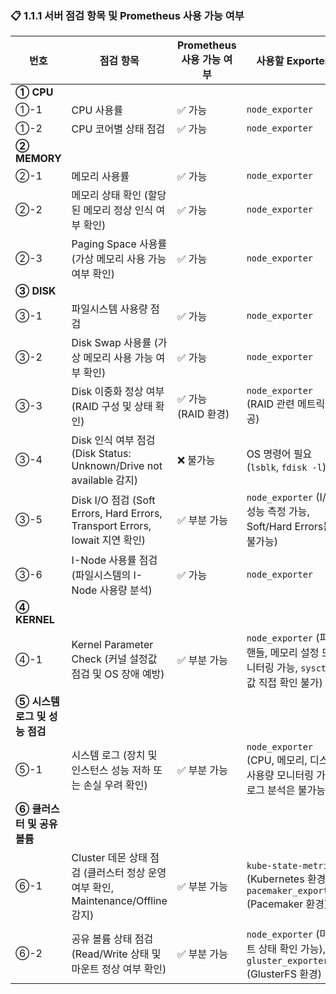 ### **📋 1.1.1 서버 점검 항목 및 Prometheus 사용 가능 여부**

|**번호**|**점검 항목**|**Prometheus 사용 가능 여부**|**사용할 Exporter**|
|---|---|---|---|
|**① CPU**||||
|①-1|CPU 사용률|✅ 가능|`node_exporter`|
|①-2|CPU 코어별 상태 점검|✅ 가능|`node_exporter`|
|**② MEMORY**||||
|②-1|메모리 사용률|✅ 가능|`node_exporter`|
|②-2|메모리 상태 확인 (할당된 메모리 정상 인식 여부 확인)|✅ 가능|`node_exporter`|
|②-3|Paging Space 사용률 (가상 메모리 사용 가능 여부 확인)|✅ 가능|`node_exporter`|
|**③ DISK**||||
|③-1|파일시스템 사용량 점검|✅ 가능|`node_exporter`|
|③-2|Disk Swap 사용률 (가상 메모리 사용 가능 여부 확인)|✅ 가능|`node_exporter`|
|③-3|Disk 이중화 정상 여부 (RAID 구성 및 상태 확인)|✅ 가능 (RAID 환경)|`node_exporter` (RAID 관련 메트릭 제공)|
|③-4|Disk 인식 여부 점검 (Disk Status: Unknown/Drive not available 감지)|❌ 불가능|OS 명령어 필요 (`lsblk`, `fdisk -l`)|
|③-5|Disk I/O 점검 (Soft Errors, Hard Errors, Transport Errors, Iowait 지연 확인)|✅ 부분 가능|`node_exporter` (I/O 성능 측정 가능, Soft/Hard Errors는 불가능)|
|③-6|I-Node 사용률 점검 (파일시스템의 I-Node 사용량 분석)|✅ 가능|`node_exporter`|
|**④ KERNEL**||||
|④-1|Kernel Parameter Check (커널 설정값 점검 및 OS 장애 예방)|✅ 부분 가능|`node_exporter` (파일 핸들, 메모리 설정 모니터링 가능, `sysctl` 값 직접 확인 불가)|
|**⑤ 시스템 로그 및 성능 점검**||||
|⑤-1|시스템 로그 (장치 및 인스턴스 성능 저하 또는 손실 우려 확인)|✅ 부분 가능|`node_exporter` (CPU, 메모리, 디스크 사용량 모니터링 가능, 로그 분석은 불가능)|
|**⑥ 클러스터 및 공유 볼륨**||||
|⑥-1|Cluster 데몬 상태 점검 (클러스터 정상 운영 여부 확인, Maintenance/Offline 감지)|✅ 부분 가능|`kube-state-metrics` (Kubernetes 환경) / `pacemaker_exporter` (Pacemaker 환경)|
|⑥-2|공유 볼륨 상태 점검 (Read/Write 상태 및 마운트 정상 여부 확인)|✅ 부분 가능|`node_exporter` (마운트 상태 확인 가능), `gluster_exporter` (GlusterFS 환경)|